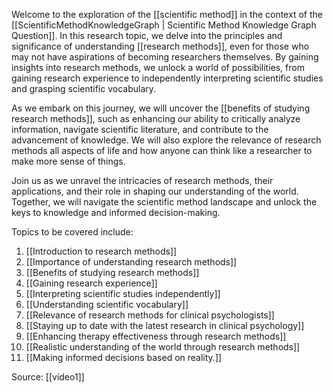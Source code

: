 Welcome to the exploration of the [[scientific method]] in the context of the [[ScientificMethodKnowledgeGraph | Scientific Method Knowledge Graph Question]]. In this research topic, we delve into the principles and significance of understanding [[research methods]], even for those who may not have aspirations of becoming researchers themselves. By gaining insights into research methods, we unlock a world of possibilities, from gaining research experience to independently interpreting scientific studies and grasping scientific vocabulary.

As we embark on this journey, we will uncover the [[benefits of studying research methods]], such as enhancing our ability to critically analyze information, navigate scientific literature, and contribute to the advancement of knowledge. We will also explore the relevance of research methods all aspects of life and how anyone can think like a researcher to make more sense of things.

Join us as we unravel the intricacies of research methods, their applications, and their role in shaping our understanding of the world. Together, we will navigate the scientific method landscape and unlock the keys to knowledge and informed decision-making.

Topics to be covered include:

1. [[Introduction to research methods]]
2. [[Importance of understanding research methods]]
3. [[Benefits of studying research methods]]
4. [[Gaining research experience]]
5. [[Interpreting scientific studies independently]]
6. [[Understanding scientific vocabulary]]
7. [[Relevance of research methods for clinical psychologists]]
8. [[Staying up to date with the latest research in clinical psychology]]
9. [[Enhancing therapy effectiveness through research methods]]
10. [[Realistic understanding of the world through research methods]]
11. [[Making informed decisions based on reality.]]


Source: [[video1]]